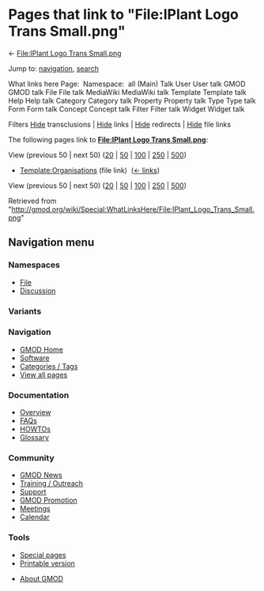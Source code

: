<div id="mw-page-base" class="noprint">

</div>

<div id="mw-head-base" class="noprint">

</div>

<div id="content" class="mw-body" role="main">

<span id="top"></span>

<div id="mw-js-message" style="display:none;">

</div>



# <span dir="auto">Pages that link to "File:IPlant Logo Trans Small.png"</span>

<div id="bodyContent">

<div id="contentSub">

← [File:IPlant Logo Trans
Small.png](/wiki/File:IPlant_Logo_Trans_Small.png "File:IPlant Logo Trans Small.png")

</div>

<div id="jump-to-nav" class="mw-jump">

Jump to: [navigation](#mw-navigation), [search](#p-search)

</div>

<div id="mw-content-text">

What links here Page:  Namespace:  all (Main) Talk User User talk GMOD
GMOD talk File File talk MediaWiki MediaWiki talk Template Template talk
Help Help talk Category Category talk Property Property talk Type Type
talk Form Form talk Concept Concept talk Filter Filter talk Widget
Widget talk

Filters
[Hide](/mediawiki/index.php?title=Special:WhatLinksHere/File:IPlant_Logo_Trans_Small.png&hidetrans=1 "Special:WhatLinksHere/File:IPlant Logo Trans Small.png")
transclusions \|
[Hide](/mediawiki/index.php?title=Special:WhatLinksHere/File:IPlant_Logo_Trans_Small.png&hidelinks=1 "Special:WhatLinksHere/File:IPlant Logo Trans Small.png")
links \|
[Hide](/mediawiki/index.php?title=Special:WhatLinksHere/File:IPlant_Logo_Trans_Small.png&hideredirs=1 "Special:WhatLinksHere/File:IPlant Logo Trans Small.png")
redirects \|
[Hide](/mediawiki/index.php?title=Special:WhatLinksHere/File:IPlant_Logo_Trans_Small.png&hideimages=1 "Special:WhatLinksHere/File:IPlant Logo Trans Small.png")
file links

The following pages link to **[File:IPlant Logo Trans
Small.png](/wiki/File:IPlant_Logo_Trans_Small.png "File:IPlant Logo Trans Small.png")**:

View (previous 50 \| next 50)
([20](/mediawiki/index.php?title=Special:WhatLinksHere/File:IPlant_Logo_Trans_Small.png&limit=20 "Special:WhatLinksHere/File:IPlant Logo Trans Small.png")
\|
[50](/mediawiki/index.php?title=Special:WhatLinksHere/File:IPlant_Logo_Trans_Small.png&limit=50 "Special:WhatLinksHere/File:IPlant Logo Trans Small.png")
\|
[100](/mediawiki/index.php?title=Special:WhatLinksHere/File:IPlant_Logo_Trans_Small.png&limit=100 "Special:WhatLinksHere/File:IPlant Logo Trans Small.png")
\|
[250](/mediawiki/index.php?title=Special:WhatLinksHere/File:IPlant_Logo_Trans_Small.png&limit=250 "Special:WhatLinksHere/File:IPlant Logo Trans Small.png")
\|
[500](/mediawiki/index.php?title=Special:WhatLinksHere/File:IPlant_Logo_Trans_Small.png&limit=500 "Special:WhatLinksHere/File:IPlant Logo Trans Small.png"))

- [Template:Organisations](/wiki/Template:Organisations "Template:Organisations")
  (file link) ‎ <span class="mw-whatlinkshere-tools">([←
  links](/mediawiki/index.php?title=Special:WhatLinksHere&target=Template%3AOrganisations "Special:WhatLinksHere"))</span>

View (previous 50 \| next 50)
([20](/mediawiki/index.php?title=Special:WhatLinksHere/File:IPlant_Logo_Trans_Small.png&limit=20 "Special:WhatLinksHere/File:IPlant Logo Trans Small.png")
\|
[50](/mediawiki/index.php?title=Special:WhatLinksHere/File:IPlant_Logo_Trans_Small.png&limit=50 "Special:WhatLinksHere/File:IPlant Logo Trans Small.png")
\|
[100](/mediawiki/index.php?title=Special:WhatLinksHere/File:IPlant_Logo_Trans_Small.png&limit=100 "Special:WhatLinksHere/File:IPlant Logo Trans Small.png")
\|
[250](/mediawiki/index.php?title=Special:WhatLinksHere/File:IPlant_Logo_Trans_Small.png&limit=250 "Special:WhatLinksHere/File:IPlant Logo Trans Small.png")
\|
[500](/mediawiki/index.php?title=Special:WhatLinksHere/File:IPlant_Logo_Trans_Small.png&limit=500 "Special:WhatLinksHere/File:IPlant Logo Trans Small.png"))

</div>

<div class="printfooter">

Retrieved from
"<http://gmod.org/wiki/Special:WhatLinksHere/File:IPlant_Logo_Trans_Small.png>"

</div>

<div id="catlinks" class="catlinks catlinks-allhidden">

</div>

<div class="visualClear">

</div>

</div>

</div>

<div id="mw-navigation">

## Navigation menu

<div id="mw-head">



<div id="left-navigation">

<div id="p-namespaces" class="vectorTabs" role="navigation"
aria-labelledby="p-namespaces-label">

### Namespaces

- <span id="ca-nstab-image"><a href="/wiki/File:IPlant_Logo_Trans_Small.png" accesskey="c"
  title="View the file page [c]">File</a></span>
- <span id="ca-talk"><a
  href="/mediawiki/index.php?title=File_talk:IPlant_Logo_Trans_Small.png&amp;action=edit&amp;redlink=1"
  accesskey="t"
  title="Discussion about the content page [t]">Discussion</a></span>

</div>

<div id="p-variants" class="vectorMenu emptyPortlet" role="navigation"
aria-labelledby="p-variants-label">

### 

### Variants[](#)

<div class="menu">

</div>

</div>

</div>

<div id="right-navigation">





</div>



</div>

</div>

</div>

<div id="mw-panel">

<div id="p-logo" role="banner">

<a href="/wiki/Main_Page"
style="background-image: url(http://gmod.org/images/GMOD-cogs.png);"
title="Visit the main page"></a>

</div>

<div id="p-Navigation" class="portal" role="navigation"
aria-labelledby="p-Navigation-label">

### Navigation

<div class="body">

- <span id="n-GMOD-Home">[GMOD Home](/wiki/Main_Page)</span>
- <span id="n-Software">[Software](/wiki/GMOD_Components)</span>
- <span id="n-Categories-.2F-Tags">[Categories /
  Tags](/wiki/Categories)</span>
- <span id="n-View-all-pages">[View all
  pages](/wiki/Special:AllPages)</span>

</div>

</div>

<div id="p-Documentation" class="portal" role="navigation"
aria-labelledby="p-Documentation-label">

### Documentation

<div class="body">

- <span id="n-Overview">[Overview](/wiki/Overview)</span>
- <span id="n-FAQs">[FAQs](/wiki/Category:FAQ)</span>
- <span id="n-HOWTOs">[HOWTOs](/wiki/Category:HOWTO)</span>
- <span id="n-Glossary">[Glossary](/wiki/Glossary)</span>

</div>

</div>

<div id="p-Community" class="portal" role="navigation"
aria-labelledby="p-Community-label">

### Community

<div class="body">

- <span id="n-GMOD-News">[GMOD News](/wiki/GMOD_News)</span>
- <span id="n-Training-.2F-Outreach">[Training /
  Outreach](/wiki/Training_and_Outreach)</span>
- <span id="n-Support">[Support](/wiki/Support)</span>
- <span id="n-GMOD-Promotion">[GMOD
  Promotion](/wiki/GMOD_Promotion)</span>
- <span id="n-Meetings">[Meetings](/wiki/Meetings)</span>
- <span id="n-Calendar">[Calendar](/wiki/Calendar)</span>

</div>

</div>

<div id="p-tb" class="portal" role="navigation"
aria-labelledby="p-tb-label">

### Tools

<div class="body">

- <span id="t-specialpages"><a href="/wiki/Special:SpecialPages" accesskey="q"
  title="A list of all special pages [q]">Special pages</a></span>
- <span id="t-print"><a
  href="/mediawiki/index.php?title=Special:WhatLinksHere/File:IPlant_Logo_Trans_Small.png&amp;printable=yes"
  rel="alternate" accesskey="p"
  title="Printable version of this page [p]">Printable version</a></span>

</div>

</div>

</div>

</div>

<div id="footer" role="contentinfo">

- <span id="footer-places-about">[About
  GMOD](/wiki/GMOD:About "GMOD:About")</span>

<!-- -->






</div>
